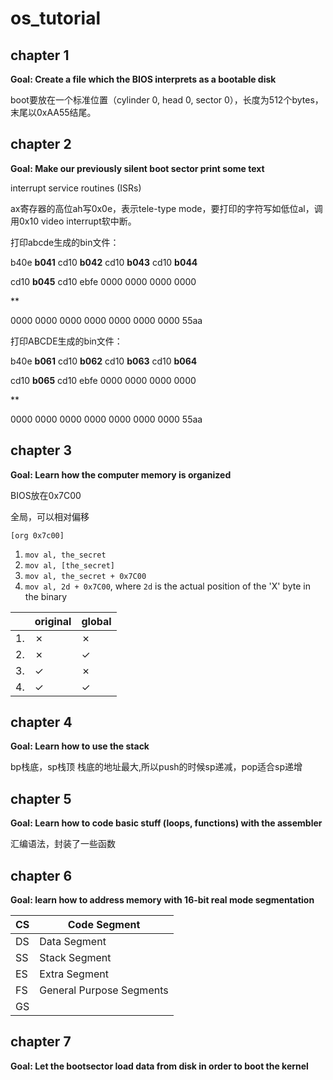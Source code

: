 # os_tutorial

## chapter 1
**Goal: Create a file which the BIOS interprets as a bootable disk**

boot要放在一个标准位置（cylinder 0, head 0, sector 0），长度为512个bytes，末尾以0xAA55结尾。

## chapter 2
**Goal: Make our previously silent boot sector print some text**

interrupt service routines (ISRs)

ax寄存器的高位ah写0x0e，表示tele-type mode，要打印的字符写如低位al，调用0x10 video interrupt软中断。

打印abcde生成的bin文件：

b40e **b041** cd10 **b042** cd10 **b043** cd10 **b044**

cd10 **b045** cd10 ebfe 0000 0000 0000 0000

**

0000 0000 0000 0000 0000 0000 0000 55aa

打印ABCDE生成的bin文件：

b40e **b061** cd10 **b062** cd10 **b063** cd10 **b064**

cd10 **b065** cd10 ebfe 0000 0000 0000 0000

**

0000 0000 0000 0000 0000 0000 0000 55aa

## chapter 3
**Goal: Learn how the computer memory is organized**

BIOS放在0x7C00

全局，可以相对偏移

    [org 0x7c00]

1. `mov al, the_secret`
2. `mov al, [the_secret]`
3. `mov al, the_secret + 0x7C00`
4. `mov al, 2d + 0x7C00`, where `2d` is the actual position of the 'X' byte in the binary


|  | original | global |
|----|----------|-----------|
|1.  | &cross; | &cross; |
|2.  | &cross; | &check; |
|3.  | &check; | &cross; |
|4.  | &check; | &check; |

## chapter 4
**Goal: Learn how to use the stack**

bp栈底，sp栈顶
栈底的地址最大,所以push的时候sp递减，pop适合sp递增

## chapter 5
**Goal: Learn how to code basic stuff (loops, functions) with the assembler**

汇编语法，封装了一些函数

## chapter 6
**Goal: learn how to address memory with 16-bit real mode segmentation**

| CS | Code Segment |
|----|----------|
| DS | Data Segment |
| SS | Stack Segment |
| ES | Extra Segment |
| FS | General Purpose Segments |
| GS |  |

## chapter 7
**Goal: Let the bootsector load data from disk in order to boot the kernel**

